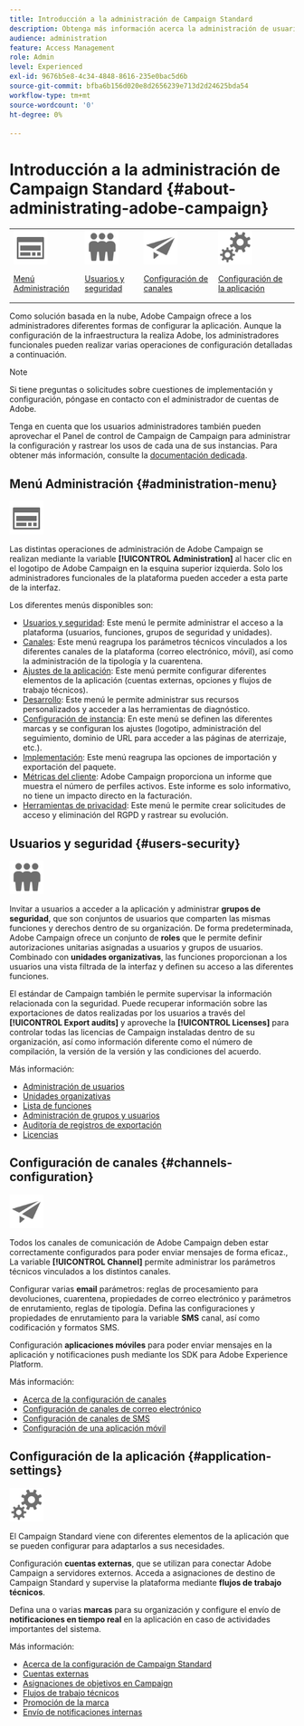 ```yaml
---
title: Introducción a la administración de Campaign Standard
description: Obtenga más información acerca la administración de usuarios y permisos, las pautas de monitorización, las configuraciones específicas de canal y las pautas de configuración de aplicaciones
audience: administration
feature: Access Management
role: Admin
level: Experienced
exl-id: 9676b5e8-4c34-4848-8616-235e0bac5d6b
source-git-commit: bfba6b156d020e8d2656239e713d2d24625bda54
workflow-type: tm+mt
source-wordcount: '0'
ht-degree: 0%

---
```


# Introducción a la administración de Campaign Standard {#about-administrating-adobe-campaign}

<table>
<tr><td><img src="assets/do-not-localize/icon_menu.svg" width="60px"><p><a href="#administration-menu">Menú Administración</a></p></td>
<td><img src="assets/do-not-localize/icon_users.svg" width="60px"><p><a href="#users-security">Usuarios y seguridad</a></p></td>
<td><img src="assets/do-not-localize/icon_channels.svg" width="60px"><p><a href="#channels-configuration">Configuración de canales</a></p></td>
<td><img src="assets/do-not-localize/icon_settings.svg" width="60px"><p><a href="#application-settings">Configuración de la aplicación</a></p></td></tr>
</table>

Como solución basada en la nube, Adobe Campaign ofrece a los administradores diferentes formas de configurar la aplicación. Aunque la configuración de la infraestructura la realiza Adobe, los administradores funcionales pueden realizar varias operaciones de configuración detalladas a continuación.

>[!NOTE]
>
>Si tiene preguntas o solicitudes sobre cuestiones de implementación y configuración, póngase en contacto con el administrador de cuentas de Adobe.

Tenga en cuenta que los usuarios administradores también pueden aprovechar el Panel de control de Campaign de Campaign para administrar la configuración y rastrear los usos de cada una de sus instancias. Para obtener más información, consulte la [documentación dedicada](https://experienceleague.adobe.com/docs/control-panel/using/control-panel-home.html?lang=es).

## Menú Administración {#administration-menu}

<img src="assets/do-not-localize/icon_menu.svg" width="60px">

Las distintas operaciones de administración de Adobe Campaign se realizan mediante la variable **[!UICONTROL Administration]** al hacer clic en el logotipo de Adobe Campaign en la esquina superior izquierda. Solo los administradores funcionales de la plataforma pueden acceder a esta parte de la interfaz.

Los diferentes menús disponibles son:

* [Usuarios y seguridad](../../administration/using/about-access-management.md): Este menú le permite administrar el acceso a la plataforma (usuarios, funciones, grupos de seguridad y unidades).
* [Canales](../../administration/using/about-channel-configuration.md): Este menú reagrupa los parámetros técnicos vinculados a los diferentes canales de la plataforma (correo electrónico, móvil), así como la administración de la tipología y la cuarentena.
* [Ajustes de la aplicación](../../administration/using/external-accounts.md): Este menú permite configurar diferentes elementos de la aplicación (cuentas externas, opciones y flujos de trabajo técnicos).
* [Desarrollo](../../developing/using/data-model-concepts.md): Este menú le permite administrar sus recursos personalizados y acceder a las herramientas de diagnóstico.
* [Configuración de instancia](../../administration/using/branding.md): En este menú se definen las diferentes marcas y se configuran los ajustes (logotipo, administración del seguimiento, dominio de URL para acceder a las páginas de aterrizaje, etc.).
* [Implementación](../../automating/using/managing-packages.md): Este menú reagrupa las opciones de importación y exportación del paquete.
* [Métricas del cliente](../../audiences/using/active-profiles.md): Adobe Campaign proporciona un informe que muestra el número de perfiles activos. Este informe es solo informativo, no tiene un impacto directo en la facturación.
* [Herramientas de privacidad](../../start/using/privacy-management.md): Este menú le permite crear solicitudes de acceso y eliminación del RGPD y rastrear su evolución.

## Usuarios y seguridad {#users-security}

<img src="assets/do-not-localize/icon_users.svg"  width="60px">

Invitar a usuarios a acceder a la aplicación y administrar **grupos de seguridad**, que son conjuntos de usuarios que comparten las mismas funciones y derechos dentro de su organización. De forma predeterminada, Adobe Campaign ofrece un conjunto de **roles** que le permite definir autorizaciones unitarias asignadas a usuarios y grupos de usuarios. Combinado con **unidades organizativas**, las funciones proporcionan a los usuarios una vista filtrada de la interfaz y definen su acceso a las diferentes funciones.

El estándar de Campaign también le permite supervisar la información relacionada con la seguridad. Puede recuperar información sobre las exportaciones de datos realizadas por los usuarios a través del **[!UICONTROL Export audits]** y aproveche la **[!UICONTROL Licenses]** para controlar todas las licencias de Campaign instaladas dentro de su organización, así como información diferente como el número de compilación, la versión de la versión y las condiciones del acuerdo.

Más información:

* [Administración de usuarios](../../administration/using/users-management.md)
* [Unidades organizativas](../../administration/using/organizational-units.md)
* [Lista de funciones](../../administration/using/list-of-roles.md)
* [Administración de grupos y usuarios](../../administration/using/managing-groups-and-users.md)
* [Auditoría de registros de exportación](../../administration/using/auditing-export-logs.md)
* [Licencias](../../administration/using/licenses.md)

## Configuración de canales {#channels-configuration}

<img src="assets/do-not-localize/icon_channels.svg" width="60px">

Todos los canales de comunicación de Adobe Campaign deben estar correctamente configurados para poder enviar mensajes de forma eficaz., La variable **[!UICONTROL Channel]**  permite administrar los parámetros técnicos vinculados a los distintos canales.

Configurar varias **email** parámetros: reglas de procesamiento para devoluciones, cuarentena, propiedades de correo electrónico y parámetros de enrutamiento, reglas de tipología. Defina las configuraciones y propiedades de enrutamiento para la variable **SMS** canal, así como codificación y formatos SMS.

Configuración **aplicaciones móviles** para poder enviar mensajes en la aplicación y notificaciones push mediante los SDK para Adobe Experience Platform.

Más información:

* [Acerca de la configuración de canales](../../administration/using/about-channel-configuration.md)
* [Configuración de canales de correo electrónico](../../administration/using/configuring-email-channel.md)
* [Configuración de canales de SMS](../../administration/using/configuring-sms-channel.md)
* [Configuración de una aplicación móvil](../../administration/using/configuring-a-mobile-application.md)

## Configuración de la aplicación {#application-settings}

<img src="assets/do-not-localize/icon_settings.svg" width="60px">

El Campaign Standard viene con diferentes elementos de la aplicación que se pueden configurar para adaptarlos a sus necesidades.

Configuración **cuentas externas**, que se utilizan para conectar Adobe Campaign a servidores externos. Acceda a asignaciones de destino de Campaign Standard y supervise la plataforma mediante **flujos de trabajo técnicos**.

Defina una o varias **marcas** para su organización y configure el envío de **notificaciones en tiempo real** en la aplicación en caso de actividades importantes del sistema.

Más información:

* [Acerca de la configuración de Campaign Standard](../../administration/using/about-campaign-standard-settings.md)
* [Cuentas externas](../../administration/using/external-accounts.md)
* [Asignaciones de objetivos en Campaign](../../administration/using/target-mappings-in-campaign.md)
* [Flujos de trabajo técnicos](../../administration/using/technical-workflows.md)
* [Promoción de la marca](../../administration/using/branding.md)
* [Envío de notificaciones internas](../../administration/using/sending-internal-notifications.md)
